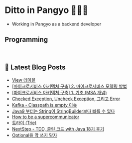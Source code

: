 # Ditto in Pangyo 👩🏻‍💻
- Working in Pangyo as a backend developer

## Programming

<p>
  <img alt="" src= "https://img.shields.io/badge/Java-0398fc?style=flat-square&logo=Java&logoColor=white"/> 
  <img alt="" src= "https://img.shields.io/badge/Spring-9ae66e?style=flat-square&logo=Spring&logoColor=white"/>
</p>

## 📕 Latest Blog Posts

<ul><li><a href='https://astrid-dm.tistory.com/594' target='_blank'>View 테이블</a></li><li><a href='https://astrid-dm.tistory.com/593' target='_blank'>[마이크로서비스 아키텍처 구축] 2. 마이크로서비스 모델링 방법</a></li><li><a href='https://astrid-dm.tistory.com/592' target='_blank'>[마이크로서비스 아키텍처 구축] 1. 기초 (MSA 개념)</a></li><li><a href='https://astrid-dm.tistory.com/591' target='_blank'>Checked Exception, Uncheck Exception, 그리고 Error</a></li><li><a href='https://astrid-dm.tistory.com/590' target='_blank'>Kafka - Classpath is empty 이슈</a></li><li><a href='https://astrid-dm.tistory.com/588' target='_blank'>Java9 부터는 String이 StringBuilder보다 빠를 수 있다</a></li><li><a href='https://astrid-dm.tistory.com/581' target='_blank'>How to be a supercommunicator</a></li><li><a href='https://astrid-dm.tistory.com/587' target='_blank'>트라이 (Trie)</a></li><li><a href='https://astrid-dm.tistory.com/586' target='_blank'>NextStep - TDD, 클린 코드 with Java 18기 후기</a></li><li><a href='https://astrid-dm.tistory.com/585' target='_blank'>Optional을 막 쓰지 말자</a></li></ul>